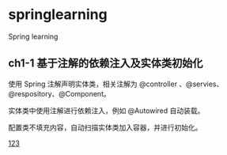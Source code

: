 # springlearning
Spring learning

## ch1-1 基于注解的依赖注入及实体类初始化

使用 Spring 注解声明实体类，相关注解为 @controller 、@servies、@respository、@Component。

实体类中使用注解进行依赖注入，例如 @Autowired 自动装载。

配置类不填充内容，自动扫描实体类加入容器，并进行初始化。

[123](quickstart/src/main/java/com/moonspirit/springlearning/one/)
